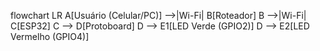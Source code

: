 flowchart LR
    A[Usuário (Celular/PC)] -->|Wi-Fi| B[Roteador]
    B -->|Wi-Fi| C[ESP32]
    C --> D[Protoboard]
    D --> E1[LED Verde (GPIO2)]
    D --> E2[LED Vermelho (GPIO4)]
